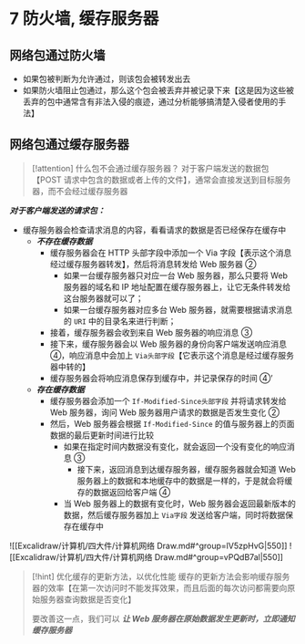 # 7 防火墙, 缓存服务器

## 网络包通过防火墙

* 如果包被判断为允许通过，则该包会被转发出去
* 如果防火墙阻止包通过，那么这个包会被丢弃并被记录下来【这是因为这些被丢弃的包中通常含有非法入侵的痕迹，通过分析能够搞清楚入侵者使用的手法】

## 网络包通过缓存服务器

> \[!attention] 什么包不会通过缓存服务器？ 对于客户端发送的数据包【POST 请求中包含的数据或者上传的文件】，通常会直接发送到目标服务器，而不会经过缓存服务器

_**对于客户端发送的请求包：**_

* 缓存服务器会检查请求消息的内容，看看请求的数据是否已经保存在缓存中
  * _**不存在缓存数据**_
    * 缓存服务器会在 HTTP 头部字段中添加一个 Via 字段【表示这个消息经过缓存服务器转发】，然后将消息转发给 Web 服务器 ②
      * 如果一台缓存服务器只对应一台 Web 服务器，那么只要将 Web 服务器的域名和 IP 地址配置在缓存服务器上，让它无条件转发给这台服务器就可以了；
      * 如果一台缓存服务器对应多台 Web 服务器，就需要根据请求消息的 `URI` 中的目录名来进行判断；
    * 接着，缓存服务器会收到来自 Web 服务器的响应消息 ③
    * 接下来，缓存服务器会以 Web 服务器的身份向客户端发送响应消息 ④，响应消息中会加上 `Via头部字段`【它表示这个消息是经过缓存服务器中转的】
    * 缓存服务器会将响应消息保存到缓存中，并记录保存的时间 ④’
  * _**存在缓存数据**_
    * 缓存服务器会添加一个 `If-Modified-Since头部字段` 并将请求转发给 Web 服务器，询问 Web 服务器用户请求的数据是否发生变化 ②
    * 然后，Web 服务器会根据 `If-Modified-Since` 的值与服务器上的页面数据的最后更新时间进行比较
      * 如果在指定时间内数据没有变化，就会返回一个没有变化的响应消息 ③
        * 接下来，返回消息到达缓存服务器，缓存服务器就会知道 Web 服务器上的数据和本地缓存中的数据是一样的，于是就会将缓存的数据返回给客户端 ④
      * 当 Web 服务器上的数据有变化时，Web 服务器会返回最新版本的数据，然后缓存服务器加上 `Via字段` 发送给客户端，同时将数据保存在缓存中

!\[\[Excalidraw/计算机/四大件/计算机网络 Draw.md#^group=lV5zpHvG|550]] !\[\[Excalidraw/计算机/四大件/计算机网络 Draw.md#^group=vPQdB7al|550]]

> \[!hint] 优化缓存的更新方法，以优化性能 缓存的更新方法会影响缓存服务器的效率【在第一次访问时不能发挥效果，而且后面的每次访问都需要向原始服务器查询数据是否变化】
> 
> 要改善这一点，我们可以 _**让 Web 服务器在原始数据发生更新时，立即通知缓存服务器**_
